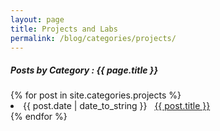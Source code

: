 ```yaml
---
layout: page
title: Projects and Labs
permalink: /blog/categories/projects/
---
```


<h5> Posts by Category : {{ page.title }} </h5>

<div class="card">
{% for post in site.categories.projects %}
 <li class="category-posts"><span>{{ post.date | date_to_string }}</span> &nbsp; <a href="{{ post.url }}">{{ post.title }}</a></li>
{% endfor %}
</div>